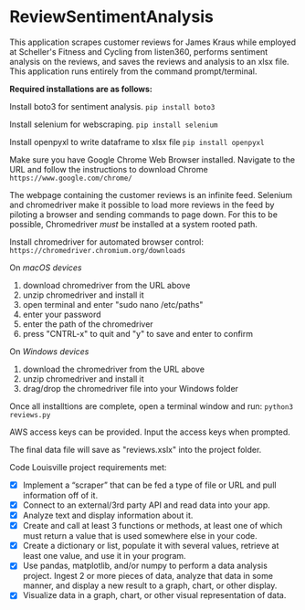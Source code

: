 # ReviewSentimentAnalysis

This application scrapes customer reviews for James Kraus while employed at Scheller's Fitness and Cycling from listen360, performs sentiment analysis on the reviews, and saves the reviews and analysis to an xlsx file. This application runs entirely from the command prompt/terminal.

__Required installations are as follows:__

Install boto3 for sentiment analysis.
```pip install boto3```

Install selenium for webscraping.
```pip install selenium```

Install openpyxl to write dataframe to xlsx file
```pip install openpyxl```

Make sure you have Google Chrome Web Browser installed. Navigate to the URL and follow the instructions to download Chrome 
```https://www.google.com/chrome/```

The webpage containing the customer reviews is an infinite feed. Selenium and chromedriver make it possible to load more reviews in the feed by piloting a browser and sending commands to page down. For this to be possible, Chromedriver *must* be installed at a system rooted path.

Install chromedriver for automated browser control:
```https://chromedriver.chromium.org/downloads```

On *macOS devices*
1. download chromedriver from the URL above
2. unzip chromedriver and install it
3. open terminal and enter "sudo nano /etc/paths"
4. enter your password
5. enter the path of the chromedriver
6. press "CNTRL-x" to quit and "y" to save and enter to confirm

On *Windows devices*
1. download the chromedriver from the URL above
2. unzip chromedriver and install it
3. drag/drop the chromedriver file into your Windows folder

Once all installtions are complete, open a terminal window and run:
```python3 reviews.py```

AWS access keys can be provided. Input the access keys when prompted.

The final data file will save as "reviews.xslx" into the project folder.

Code Louisville project requirements met:

- [x] Implement a “scraper” that can be fed a type of file or URL and pull information off of it.
- [x] Connect to an external/3rd party API and read data into your app.
- [x] Analyze text and display information about it.
- [x] Create and call at least 3 functions or methods, at least one of which must return a value that is used somewhere else in your code.
- [x] Create a dictionary or list, populate it with several values, retrieve at least one value, and use it in your program.
- [x] Use pandas, matplotlib, and/or numpy to perform a data analysis project. Ingest 2 or more pieces of data, analyze that data in some manner, and display a new result to a graph, chart, or other display.
- [x] Visualize data in a graph, chart, or other visual representation of data.
